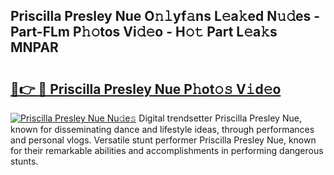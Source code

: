 ## Priscilla Presley Nue O𝚗𝚕yf𝚊ns L𝚎a𝚔ed N𝚞𝚍es - Part-FLm P𝚑𝚘tos Vi𝚍𝚎o - H𝚘𝚝 Part L𝚎a𝚔s MNPAR

# <h2><a href="http://kfaclc.oniu.top/?m=Priscilla+Presley+Nue">🔗👉 🔴 Priscilla Presley Nue P𝚑ot𝚘𝚜 V𝚒d𝚎o</a></h2>

[![Priscilla Presley Nue Nu𝚍e𝚜](https://i.imgur.com/0qMVB7G.gif)](http://kfaclc.oniu.top/?m=Priscilla+Presley+Nue)
Digital trendsetter Priscilla Presley Nue, known for disseminating dance and lifestyle ideas, through performances and personal vlogs. Versatile stunt performer Priscilla Presley Nue, known for their remarkable abilities and accomplishments in performing dangerous stunts.  
